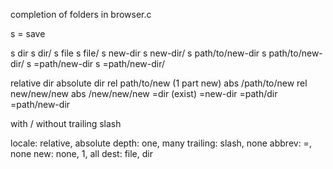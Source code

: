 completion of folders in browser.c

s = save

s   dir
s   dir/
s   file
s   file/
s   new-dir
s   new-dir/
s   path/to/new-dir
s   path/to/new-dir/
s   =path/new-dir
s   =path/new-dir/

relative dir
absolute dir
rel path/to/new (1 part new)
abs /path/to/new
rel new/new/new
abs /new/new/new
=dir (exist)
=new-dir
=path/dir
=path/new-dir

with / without trailing slash

locale: relative, absolute
depth: one, many
trailing: slash, none
abbrev: =, none
new: none, 1, all
dest: file, dir

